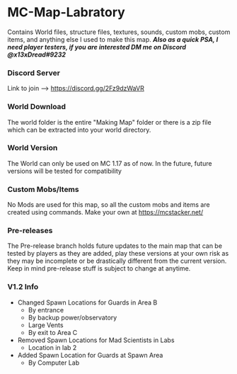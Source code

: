 # MC-Map-Labratory
Contains World files, structure files, textures, sounds, custom mobs, custom items, and anything else I used to make this map. 
***Also as a quick PSA, I need player testers, if you are interested DM me on Discord @x13xDread#9232***

### Discord Server
Link to join --> https://discord.gg/2Fz9dzWaVR

### World Download
The world folder is the entire "Making Map" folder or there is a zip file which can be extracted into your world directory.

### World Version
The World can only be used on MC 1.17 as of now. In the future, future versions will be tested for compatibility

### Custom Mobs/Items
No Mods are used for this map, so all the custom mobs and items are created using commands. Make your own at https://mcstacker.net/

### Pre-releases
The Pre-release branch holds future updates to the main map that can be tested by players as they are added, play these versions at your own risk as they may be incomplete or be drastically different from the current version. Keep in mind pre-release stuff is subject to change at anytime.

### V1.2 Info
- Changed Spawn Locations for Guards in Area B
  - By entrance
  - By backup power/observatory
  - Large Vents
  - By exit to Area C
- Removed Spawn Locations for Mad Scientists in Labs
  - Location in lab 2
- Added Spawn Location for Guards at Spawn Area
  - By Computer Lab
